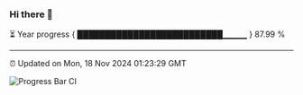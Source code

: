### Hi there 👋

⏳ Year progress { ██████████████████████████▁▁▁▁ } 87.99 %

---

⏰ Updated on Mon, 18 Nov 2024 01:23:29 GMT

![Progress Bar CI](https://github.com/liununu/liununu/workflows/Progress%20Bar%20CI/badge.svg)
